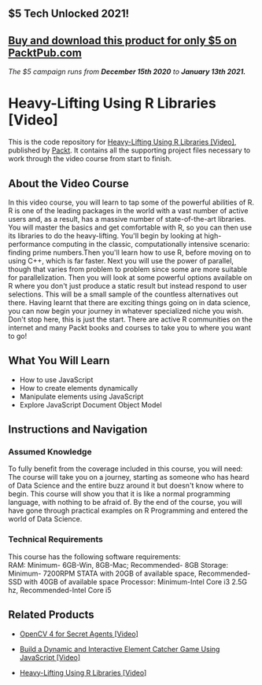 ## $5 Tech Unlocked 2021!
[Buy and download this product for only $5 on PacktPub.com](https://www.packtpub.com/)
-----
*The $5 campaign         runs from __December 15th 2020__ to __January 13th 2021.__*

# Heavy-Lifting Using R Libraries [Video]
This is the code repository for [Heavy-Lifting Using R Libraries [Video]](https://www.packtpub.com/application-development/heavy-lifting-using-r-libraries-video?utm_source=github&utm_medium=repository&utm_campaign=9781788395816), published by [Packt](https://www.packtpub.com/?utm_source=github). It contains all the supporting project files necessary to work through the video course from start to finish.
## About the Video Course
In this video course, you will learn to tap some of the powerful abilities of R. R is one of the leading packages in the world with a vast number of active users and, as a result, has a massive number of state-of-the-art libraries. You will master the basics and get comfortable with R, so you can then use its libraries to do the heavy-lifting. You'll begin by looking at high-performance computing in the classic, computationally intensive scenario: finding prime numbers.Then you'll learn how to use R, before moving on to using C++, which is far faster. Next you will use the power of parallel, though that varies from problem to problem since some are more suitable for parallelization. Then you will look at some powerful options available on R where you don't just produce a static result but instead respond to user selections. This will be a small sample of the countless alternatives out there. Having learnt that there are exciting things going on in data science, you can now begin your journey in whatever specialized niche you wish. Don't stop here, this is just the start. There are active R communities on the internet and many Packt books and courses to take you to where you want to go!

<H2>What You Will Learn</H2>
<DIV class=book-info-will-learn-text>
<UL>
<LI><SPAN id=what_you_will_learn_c class=sugar_field>How to use JavaScript<BR></SPAN>
<LI><SPAN id=what_you_will_learn_c class=sugar_field>How to create elements dynamically<BR></SPAN>
<LI><SPAN id=what_you_will_learn_c class=sugar_field>Manipulate elements using JavaScript<BR></SPAN>
<LI><SPAN id=what_you_will_learn_c class=sugar_field>Explore JavaScript Document Object Model</SPAN> </LI></UL></DIV>

## Instructions and Navigation
### Assumed Knowledge
To fully benefit from the coverage included in this course, you will need:<br/>
The course will take you on a journey, starting as someone who has heard of Data Science and the entire buzz around it but doesn't know where to begin. This course will show you that it is like a normal programming language, with nothing to be afraid of. By the end of the course, you will have gone through practical examples on R Programming and entered the world of Data Science.
### Technical Requirements
This course has the following software requirements:<br/>
RAM: Minimum- 6GB-Win, 8GB-Mac; Recommended- 8GB
Storage: Minimum- 7200RPM STATA with 20GB of available space, Recommended-SSD with 40GB of available space
Processor: Minimum-Intel Core i3 2.5G hz, Recommended-Intel Core i5


## Related Products
* [OpenCV 4 for Secret Agents [Video]](https://www.packtpub.com/application-development/opencv-4-secret-agents-video?utm_source=github&utm_medium=repository&utm_campaign=9781789806489)

* [Build a Dynamic and Interactive Element Catcher Game Using JavaScript [Video]](https://www.packtpub.com/application-development/build-dynamic-and-interactive-element-catcher-game-using-javascript-video?utm_source=github&utm_medium=repository&utm_campaign=9781838822927)

* [Heavy-Lifting Using R Libraries [Video]](https://www.packtpub.com/application-development/heavy-lifting-using-r-libraries-video?utm_source=github&utm_medium=repository&utm_campaign=9781788395816)

